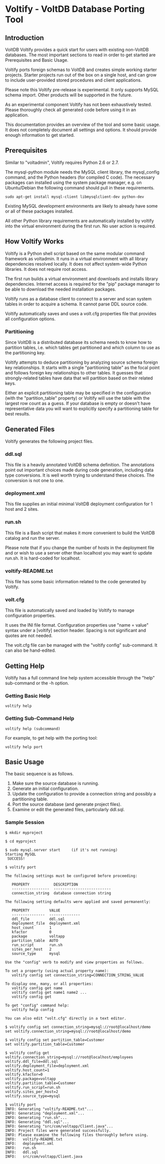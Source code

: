 # Voltify - VoltDB Database Porting Tool


## Introduction

VoltDB Voltify provides a quick start for users with existing non-VoltDB
databases. The most important sections to read in order to get started
are Prerequisites and Basic Usage.

Voltify ports foreign schemas to VoltDB and creates simple working
starter projects. Starter projects run out of the box on a single host,
and can grow to include user-provided stored procedures and client
applications.

Please note this Voltify pre-release is experimental. It only supports
MySQL schema import. Other products will be supported in the future.

As an experimental component Voltify has not been exhaustively tested.
Please thoroughly check all generated code before using it in an
application.

This documentation provides an overview of the tool and some basic
usage. It does not completely document all settings and options. It
should provide enough information to get started.


## Prerequisites

Similar to "voltadmin", Voltify requires Python 2.6 or 2.7.

The mysql-python module needs the MySQL client library, the mysql_config
command, and the Python headers (for compiled C code).  The necessary
packages can installed using the system package manager, e.g. on
Ubuntu/Debian the following command should pull in these requirements.

    sudo apt-get install mysql-client libmysqlclient-dev python-dev

Existing MySQL development environments are likely to already have some
or all of these packages installed.

All other Python library requirements are automatically installed by
voltify into the virtual environment during the first run. No user
action is required.


## How Voltify Works

Voltify is a Python shell script based on the same modular command
framework as voltadmin. It runs in a virtual environment with all
library dependencies resolved locally. It does not affect system-wide
Python libraries. It does not require root access.

The first run builds a virtual environment and downloads and installs
library dependencies. Internet access is required for the "pip" package
manager to be able to download the needed installation packages.

Voltify runs as a database client to connect to a server and scan system
tables in order to acquire a schema. It cannot parse DDL source code.

Voltify automatically saves and uses a volt.cfg properties file that
provides all configuration options.

### Partitioning

Since VoltDB is a distributed database its schema needs to know how to
partition tables, i.e. which tables get partitioned and which column to
use as the partitioning key.

Voltify attempts to deduce partitioning by analyzing source schema
foreign key relationships. It starts with a single "partitioning table"
as the focal point and follows foreign key relationships to other
tables. It guesses that strongly-related tables have data that will
partition based on their related keys.

Either an explicit partitioning table may be specified in the
configuration (with the "partition_table" property) or Voltify will use
the table with the largest row count as a guess. If your database is
empty or doesn't have representative data you will want to explicitly
specify a partitioning table for best results.


## Generated Files

Voltify generates the following project files.

### ddl.sql

This file is a heavily annotated VoltDB schema definition. The
annotations point out important choices made during code generation,
including data type conversions. It is well worth trying to understand
these choices.  The conversion is not one to one.

### deployment.xml

This file supplies an initial minimal VoltDB deployment configuration
for 1 host and 2 sites.

### run.sh

This file is a Bash script that makes it more convenient to build the
VoltDB catalog and run the server.

Please note that if you change the number of hosts in the deployment
file and or wish to use a server other than localhost you may want to
update run.sh. It is hard-coded for localhost.

### voltify-README.txt

This file has some basic information related to the code generated by
Voltify.

### volt.cfg

This file is automatically saved and loaded by Voltify to manage
configuration properties.

It uses the INI file format. Configuration properties use "name = value"
syntax under a [voltify] section header. Spacing is not significant and
quotes are not needed.

The volt.cfg file can be managed with the "voltify config" sub-command.
It can also be hand-edited.


## Getting Help

Voltify has a full command line help system accessible through the
"help" sub-command or the -h option.

### Getting Basic Help

    voltify help

### Getting Sub-Command Help

    voltify help (subcommand)

For example, to get help with the porting tool:

    voltify help port


## Basic Usage

The basic sequence is as follows.

1. Make sure the source database is running.
1. Generate an initial configuration.
1. Update the configuration to provide a connection string and possibly
   a partitioning table.
1. Port the source database (and generate project files).
1. Examine or edit the generated files, particularly ddl.sql.

### Sample Session

    $ mkdir myproject

    $ cd myproject

    $ sudo mysql.server start     (if it's not running)
    Starting MySQL
     SUCCESS!

    $ voltify port

    The following settings must be configured before proceeding:

       PROPERTY           DESCRIPTION
       -----------------  --------------------------
       connection_string  database connection string

    The following setting defaults were applied and saved permanently:

       PROPERTY         VALUE
       ---------------  --------------
       ddl_file         ddl.sql
       deployment_file  deployment.xml
       host_count       1
       kfactor          0
       package          voltapp
       partition_table  AUTO
       run_script       run.sh
       sites_per_host   2
       source_type      mysql

    Use the "config" verb to modify and view properties as follows.

    To set a property (using actual property name):
       voltify config set connection_string=CONNECTION_STRING_VALUE

    To display one, many, or all properties:
       voltify config get name
       voltify config get name1 name2 ...
       voltify config get

    To get "config" command help:
       voltify help config

    You can also edit "volt.cfg" directly in a text editor.

    $ voltify config set connection_string=mysql://root@localhost/demo
    set voltify.connection_string=mysql://root@localhost/demo

    $ voltify config set partition_table=Customer
    set voltify.partition_table=Customer

    $ voltify config get
    voltify.connection_string=mysql://root@localhost/employees
    voltify.ddl_file=ddl.sql
    voltify.deployment_file=deployment.xml
    voltify.host_count=1
    voltify.kfactor=0
    voltify.package=voltapp
    voltify.partition_table=Customer
    voltify.run_script=run.sh
    voltify.sites_per_host=2
    voltify.source_type=mysql

    $ voltify port
    INFO: Generating "voltify-README.txt"...
    INFO: Generating "deployment.xml"...
    INFO: Generating "run.sh"...
    INFO: Generating "ddl.sql"...
    INFO: Generating "src/com/voltapp/Client.java"...
    INFO: Project files were generated successfully.
    INFO: Please examine the following files thoroughly before using.
    INFO:   voltify-README.txt
    INFO:   deployment.xml
    INFO:   run.sh
    INFO:   ddl.sql
    INFO:   src/com/voltapp/Client.java
